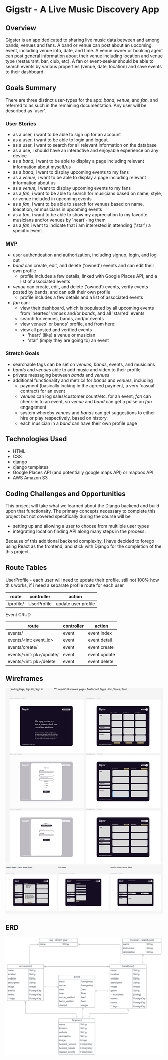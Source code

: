 # Gigstr - A Live Music Discovery App

## Overview

Gigster is an app dedicated to sharing live music data between and among bands, venues and fans. A band or venue can post about an upcoming event, including venue info, date, and time. A venue owner or booking agent can post general information about their venue including location and venue type (restaurant, bar, club, etc). A fan or event-seeker should be able to search events by various properties (venue, date, location) and save events to their dashboard.

## Goals Summary

There are three distinct user-types for the app: _band_, _venue_, and _fan_, and referred to as such in the remaining documentation. Any user will be described as 'user'.

### User Stories

-   as a user, i want to be able to sign up for an account
-   as a user, i want to be able to login and logout
-   as a user, i want to search for all relevant information on the database
-   as a use, i should have an interactive and enjoyable experience on any device
-   as a _band_, i want to be able to display a page including relevant information about myself/us
-   as a _band_, i want to display upcoming events to my fans
-   as a _venue_, i want to be able to display a page including relevant information about us
-   as a _venue_, i want to display upcoming events to my fans
-   as a _fan_, i want to be able to search for musicians based on name, style, or venue included in upcoming events
-   as a _fan_, i want to be able to search for venues based on name, loacation, or musicians in upcoming events
-   as a _fan_, i want to be able to show my appreciation to my favorite musicians and/or venues by 'heart'-ing them
-   as a _fan_ i want to indicate that i am interested in attending ('star') a specific event

### MVP

-   user authentication and authorization, including signup, login, and log out
-   _band_ can create, edit, and delete ('owned') events and can edit their own profile
    -   profile includes a few details, linked with Google Places API, and a list of associated events
-   _venue_ can create, edit, and delete ('owned') events, verify events posted by bands, and can edit their own profile
    -   profile includes a few details and a list of associated events
-   _fan_ can:
    -   view their dashboard, which is populated by all upcoming events from 'hearted' _venues_ and/or _bands_, and all 'starred' events
    -   search for venues, bands, and/or events
    -   view venues' or bands' profile, and from here:
    -   view all posted and verified events
        -   'heart' (like) a venue or musician
        -   'star' (imply they are going to) an event

### Stretch Goals

-   searchable tags can be set on _venues_, _bands_, events, and musicians
-   _bands_ and _venues_ able to add music and video to their profile
-   private messaging between _bands_ and _venues_
-   additional functionality and metrics for _bands_ and _venues_, including
    -   payment (basically locking in the agreed payment, a very 'casual' contract) for an event
    -   _venues_ can log sales/customer count/etc. for an event; _fan_ can check-in to an event, so _venue_ and _band_ can get a pulse on _fan_ engagement
    -   system whereby _venues_ and _bands_ can get suggestions to either hire or play respectively, based on history.
    -   each musician in a _band_ can have their own profile page

## Technologies Used

-   HTML
-   CSS
-   django
-   django templates
-   Google Places API (and potentially google maps API) or mapbox API
-   AWS Amazon S3

## Coding Challenges and Opportunities
This project will take what we learned about the Django backend and build upon that functionaity.  The primary concepts necessary to complete this project but not covered specifically during the course will be 
-   setting up and allowing a user to choose from multilple user types
-   integrating location finding API along many steps in the process.

Because of this additional backend complexity, I have decided to forego using React as the frontend, and stick with Django for the completion of the this project.

## Route Tables
UserProfile - each user will need to update their profile. still not 100%  how this works, if i need a separate profile route for each user

route     | controller | action
----------|------------|-------
/profile/ | UserProfile| update user profile

Event CRUD

route     | controller | action
----------|------------|-------
events/   | event      | event index
events/<int: event_id> | event | event detail
events/create/ | event | event create
events/<int: pk>/update/ | event | event update
events/<int: pk>/delete | event | event delete


## Wireframes

![Alt text](images/wireframe-final-1-p4.png)
![Alt text](images/wireframe-final-2-p4.png)

## ERD

![Alt text](images/ERD-p4-v6.png)

